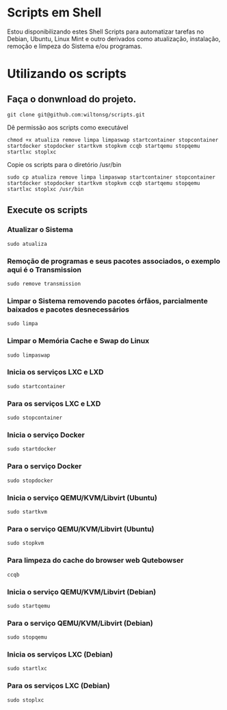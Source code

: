 # Scripts em Shell

Estou disponibilizando estes Shell Scripts para automatizar tarefas no Debian, Ubuntu, Linux Mint e outro derivados como atualização, instalação, remoção e limpeza do Sistema e/ou programas.

# Utilizando os scripts

## Faça o donwnload do projeto.

```
git clone git@github.com:wiltonsg/scripts.git
```
Dê permissão aos scripts como executável

```
chmod +x atualiza remove limpa limpaswap startcontainer stopcontainer startdocker stopdocker startkvm stopkvm ccqb startqemu stopqemu startlxc stoplxc
```
Copie os scripts para o diretório /usr/bin

```
sudo cp atualiza remove limpa limpaswap startcontainer stopcontainer startdocker stopdocker startkvm stopkvm ccqb startqemu stopqemu startlxc stoplxc /usr/bin
```

## Execute os scripts

### Atualizar o Sistema

```
sudo atualiza
```

### Remoção de programas e seus pacotes associados, o exemplo aqui é o Transmission

```
sudo remove transmission
```
### Limpar o Sistema removendo pacotes órfãos, parcialmente baixados e pacotes desnecessários

```
sudo limpa
```

### Limpar o Memória Cache e Swap do Linux

```
sudo limpaswap
```

### Inicia os serviços LXC e LXD

```
sudo startcontainer
```

### Para os serviços LXC e LXD

```
sudo stopcontainer
```

### Inicia o serviço Docker

```
sudo startdocker
```

### Para o serviço Docker

```
sudo stopdocker
```

### Inicia o serviço QEMU/KVM/Libvirt (Ubuntu)

```
sudo startkvm
```

### Para o serviço QEMU/KVM/Libvirt (Ubuntu)

```
sudo stopkvm
```

### Para limpeza do cache do browser web Qutebowser

```
ccqb
```

### Inicia o serviço QEMU/KVM/Libvirt (Debian)

```
sudo startqemu
```

### Para o serviço QEMU/KVM/Libvirt (Debian)

```
sudo stopqemu
```

### Inicia os serviços LXC (Debian)

```
sudo startlxc
```

### Para os serviços LXC (Debian)

```
sudo stoplxc
```
